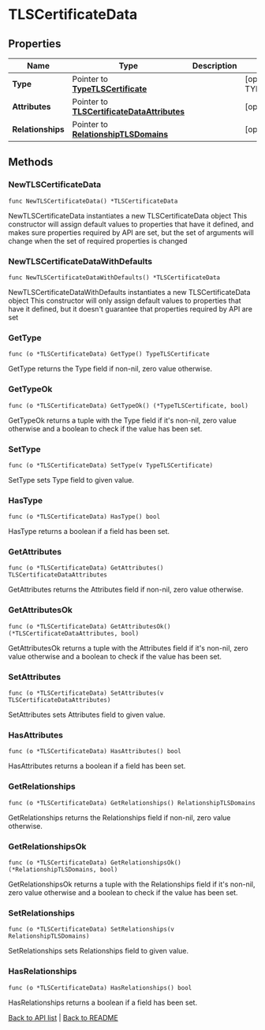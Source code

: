 # TLSCertificateData

## Properties

Name | Type | Description | Notes
------------ | ------------- | ------------- | -------------
**Type** | Pointer to [**TypeTLSCertificate**](TypeTLSCertificate.md) |  | [optional] [default to TYPETLSCERTIFICATE_TLS_CERTIFICATE]
**Attributes** | Pointer to [**TLSCertificateDataAttributes**](TlsCertificateDataAttributes.md) |  | [optional] 
**Relationships** | Pointer to [**RelationshipTLSDomains**](RelationshipTLSDomains.md) |  | [optional] 

## Methods

### NewTLSCertificateData

`func NewTLSCertificateData() *TLSCertificateData`

NewTLSCertificateData instantiates a new TLSCertificateData object
This constructor will assign default values to properties that have it defined,
and makes sure properties required by API are set, but the set of arguments
will change when the set of required properties is changed

### NewTLSCertificateDataWithDefaults

`func NewTLSCertificateDataWithDefaults() *TLSCertificateData`

NewTLSCertificateDataWithDefaults instantiates a new TLSCertificateData object
This constructor will only assign default values to properties that have it defined,
but it doesn't guarantee that properties required by API are set

### GetType

`func (o *TLSCertificateData) GetType() TypeTLSCertificate`

GetType returns the Type field if non-nil, zero value otherwise.

### GetTypeOk

`func (o *TLSCertificateData) GetTypeOk() (*TypeTLSCertificate, bool)`

GetTypeOk returns a tuple with the Type field if it's non-nil, zero value otherwise
and a boolean to check if the value has been set.

### SetType

`func (o *TLSCertificateData) SetType(v TypeTLSCertificate)`

SetType sets Type field to given value.

### HasType

`func (o *TLSCertificateData) HasType() bool`

HasType returns a boolean if a field has been set.

### GetAttributes

`func (o *TLSCertificateData) GetAttributes() TLSCertificateDataAttributes`

GetAttributes returns the Attributes field if non-nil, zero value otherwise.

### GetAttributesOk

`func (o *TLSCertificateData) GetAttributesOk() (*TLSCertificateDataAttributes, bool)`

GetAttributesOk returns a tuple with the Attributes field if it's non-nil, zero value otherwise
and a boolean to check if the value has been set.

### SetAttributes

`func (o *TLSCertificateData) SetAttributes(v TLSCertificateDataAttributes)`

SetAttributes sets Attributes field to given value.

### HasAttributes

`func (o *TLSCertificateData) HasAttributes() bool`

HasAttributes returns a boolean if a field has been set.

### GetRelationships

`func (o *TLSCertificateData) GetRelationships() RelationshipTLSDomains`

GetRelationships returns the Relationships field if non-nil, zero value otherwise.

### GetRelationshipsOk

`func (o *TLSCertificateData) GetRelationshipsOk() (*RelationshipTLSDomains, bool)`

GetRelationshipsOk returns a tuple with the Relationships field if it's non-nil, zero value otherwise
and a boolean to check if the value has been set.

### SetRelationships

`func (o *TLSCertificateData) SetRelationships(v RelationshipTLSDomains)`

SetRelationships sets Relationships field to given value.

### HasRelationships

`func (o *TLSCertificateData) HasRelationships() bool`

HasRelationships returns a boolean if a field has been set.


[Back to API list](../README.md#documentation-for-api-endpoints) | [Back to README](../README.md)
